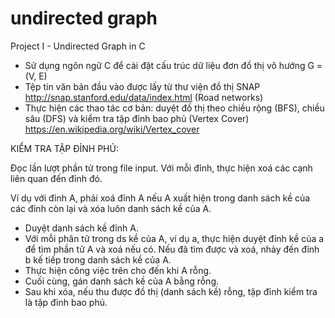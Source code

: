 # undirected graph
Project I - Undirected Graph in C

- Sử dụng ngôn ngữ C để cài đặt cấu trúc dữ liệu đơn đồ thị vô hướng G = (V, E)
- Tệp tin văn bản đầu vào được lấy từ thư viện đồ thị SNAP http://snap.stanford.edu/data/index.html (Road networks)
- Thực hiện các thao tác cơ bản: duyệt đồ thị theo chiều rộng (BFS), chiều sâu (DFS) và kiểm tra tập đỉnh bao phủ (Vertex Cover) https://en.wikipedia.org/wiki/Vertex_cover

KIỂM TRA TẬP ĐỈNH PHỦ:


Đọc lần lượt phần tử trong file input. Với mỗi đỉnh, thực hiện xoá các cạnh liên quan đến đỉnh đó.

Ví dụ với đỉnh A, phải xoá đỉnh A nếu A xuất hiện trong danh sách kề của các đỉnh còn lại và xóa luôn danh sách kề của A.
- Duyệt danh sách kề đỉnh A.
- Với mỗi phân tử trong ds kề của A, ví dụ a, thực hiện duyệt đỉnh kề của a để tìm phần tử A và xoá nếu có. Nếu đã tìm được và xoá, nhảy đến đỉnh b kế tiếp trong danh sách kề của A.
- Thực hiện công việc trên cho đến khi A rỗng.
- Cuối cùng, gán danh sách kề của A bằng rỗng.
- Sau khi xóa, nếu thu được đồ thị (danh sách kề) rỗng, tập đỉnh kiểm tra là tập đỉnh bao phủ.
